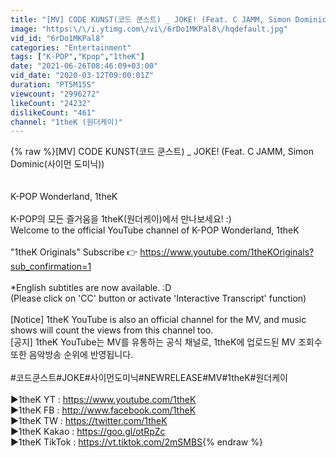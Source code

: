 ```yaml
---
title: "[MV] CODE KUNST(코드 쿤스트) _ JOKE! (Feat. C JAMM, Simon Dominic(사이먼 도미닉))"
image: "https:\/\/i.ytimg.com\/vi\/6rDo1MKPal8\/hqdefault.jpg"
vid_id: "6rDo1MKPal8"
categories: "Entertainment"
tags: ["K-POP","Kpop","1theK"]
date: "2021-06-26T08:46:09+03:00"
vid_date: "2020-03-12T09:00:01Z"
duration: "PT5M15S"
viewcount: "2996272"
likeCount: "24232"
dislikeCount: "461"
channel: "1theK (원더케이)"
---
```

{% raw %}[MV] CODE KUNST(코드 쿤스트) _ JOKE! (Feat. C JAMM, Simon Dominic(사이먼 도미닉))<br /><br /><br />K-POP Wonderland, 1theK<br /><br />K-POP의 모든 즐거움을 1theK(원더케이)에서 만나보세요! :)<br />Welcome to the official YouTube channel of K-POP Wonderland, 1theK<br /><br />&quot;1theK Originals&quot; Subscribe 👉 <a rel="nofollow" target="blank" href="https://www.youtube.com/1theKOriginals?sub_confirmation=1">https://www.youtube.com/1theKOriginals?sub_confirmation=1</a><br /><br />*English subtitles are now available. :D<br />(Please click on 'CC' button or activate 'Interactive Transcript' function)<br /><br />[Notice] 1theK YouTube is also an official channel for the MV, and music shows will count the views from this channel too.<br />[공지] 1theK YouTube는 MV를 유통하는 공식 채널로, 1theK에 업로드된 MV 조회수 또한 음악방송 순위에 반영됩니다.<br /><br />#코드쿤스트#JOKE#사이먼도미닉#NEWRELEASE#MV#1theK#원더케이<br /><br />▶1theK YT : <a rel="nofollow" target="blank" href="https://www.youtube.com/1theK">https://www.youtube.com/1theK</a><br />▶1theK FB  : <a rel="nofollow" target="blank" href="http://www.facebook.com/1theK">http://www.facebook.com/1theK</a><br />▶1theK TW : <a rel="nofollow" target="blank" href="https://twitter.com/1theK">https://twitter.com/1theK</a><br />▶1theK Kakao : <a rel="nofollow" target="blank" href="https://goo.gl/otRpZc">https://goo.gl/otRpZc</a><br />▶1theK TikTok : <a rel="nofollow" target="blank" href="https://vt.tiktok.com/2mSMBS">https://vt.tiktok.com/2mSMBS</a>{% endraw %}

